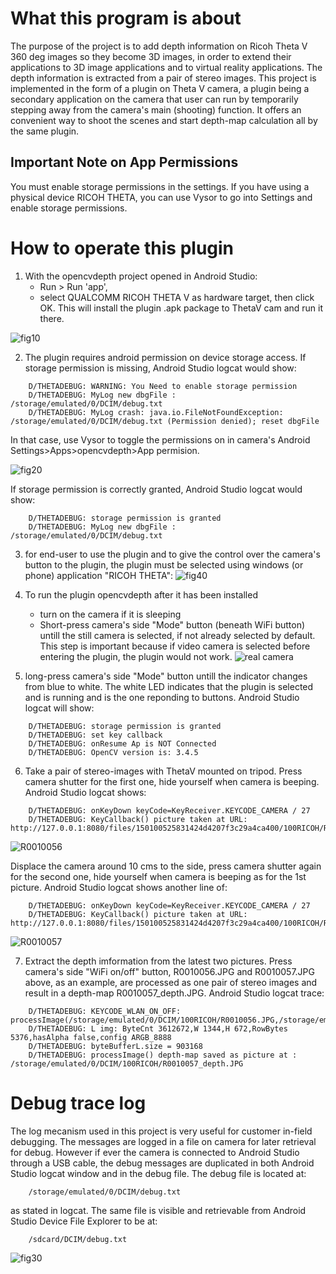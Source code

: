 # What this program is about

The purpose of the project is to add depth information on Ricoh Theta V 360 deg images so they become 3D images, in order to extend their applications to 3D image applications and to virtual reality applications. The depth information is extracted from a pair of stereo images. This project is implemented in the form of a plugin on Theta V camera, a plugin being a secondary application on the camera that user can run by temporarily stepping away from the camera's main (shooting) function. It offers an convenient way to shoot the scenes and start depth-map calculation all by the same plugin.

## Important Note on App Permissions

You must enable storage permissions in the settings.
If you have using a physical device RICOH THETA, you can
use Vysor to go into Settings and enable storage permissions.

# How to operate this plugin

1) With the opencvdepth project opened in Android Studio: 
   - Run > Run 'app', 
   - select QUALCOMM RICOH THETA V as hardware target, then click OK.
This will install the plugin .apk package to ThetaV cam and run it there.

![fig10](images/fig10.png)

2) The plugin requires android permission on device storage access.
If storage permission is missing, Android Studio logcat would show:
```
	D/THETADEBUG: WARNING: You Need to enable storage permission
	D/THETADEBUG: MyLog new dbgFile : /storage/emulated/0/DCIM/debug.txt
	D/THETADEBUG: MyLog crash: java.io.FileNotFoundException: /storage/emulated/0/DCIM/debug.txt (Permission denied); reset dbgFile
```    
In that case, use Vysor to toggle the permissions on in camera's Android Settings>Apps>opencvdepth>App permision.

![fig20](images/fig20.png)

If storage permission is correctly granted, Android Studio logcat would show:
```
	D/THETADEBUG: storage permission is granted
	D/THETADEBUG: MyLog new dbgFile : /storage/emulated/0/DCIM/debug.txt
```

3) for end-user to use the plugin and to give the control over the camera's button to the plugin, the plugin must be selected using windows (or phone) application "RICOH THETA":
![fig40](images/fig40.png)

4) To run the plugin opencvdepth after it has been installed
   - turn on the camera if it is sleeping
   - Short-press camera's side "Mode" button (beneath WiFi button) untill the still camera is selected, if not already selected by default.
   This step is important because if video camera is selected before entering the plugin, the plugin would not work.
![real camera](images/camera.png)

5) long-press camera's side "Mode" button untill the indicator changes from blue to white.
The white LED indicates that the plugin is selected and is running and is the one reponding to buttons.
Android Studio logcat will show:
```
	D/THETADEBUG: storage permission is granted
	D/THETADEBUG: set key callback
	D/THETADEBUG: onResume Ap is NOT Connected 
	D/THETADEBUG: OpenCV version is: 3.4.5
```

6) Take a pair of stereo-images with ThetaV mounted on tripod. 
Press camera shutter for the first one, hide yourself when camera is beeping. Android Studio logcat shows:
```
	D/THETADEBUG: onKeyDown keyCode=KeyReceiver.KEYCODE_CAMERA / 27
	D/THETADEBUG: KeyCallback() picture taken at URL: http://127.0.0.1:8080/files/150100525831424d4207f3c29a4ca400/100RICOH/R0010056.JPG
```
![R0010056](images/R0010056.JPG)

Displace the camera around 10 cms to the side, press camera shutter again for the second one, hide yourself when camera is beeping as for the 1st picture. Android Studio logcat shows another line of:
```
	D/THETADEBUG: onKeyDown keyCode=KeyReceiver.KEYCODE_CAMERA / 27
	D/THETADEBUG: KeyCallback() picture taken at URL: http://127.0.0.1:8080/files/150100525831424d4207f3c29a4ca400/100RICOH/R0010057.JPG
```
![R0010057](images/R0010057.JPG)

7) Extract the depth imformation from the latest two pictures. Press camera's side "WiFi on/off" button, R0010056.JPG and R0010057.JPG above, as an example, are processed as one pair of stereo images and result in a depth-map R0010057_depth.JPG.
Android Studio logcat trace:
```
	D/THETADEBUG: KEYCODE_WLAN_ON_OFF: processImage(/storage/emulated/0/DCIM/100RICOH/R0010056.JPG,/storage/emulated/0/DCIM/100RICOH/R0010057.JPG)
	D/THETADEBUG: L img: ByteCnt 3612672,W 1344,H 672,RowBytes 5376,hasAlpha false,config ARGB_8888
	D/THETADEBUG: byteBufferL.size = 903168
	D/THETADEBUG: processImage() depth-map saved as picture at : /storage/emulated/0/DCIM/100RICOH/R0010057_depth.JPG 
```

# Debug trace log

The log mecanism used in this project is very useful for customer in-field debugging. 
The messages are logged in a file on camera for later retrieval for debug. 
However if ever the camera is connected to Android Studio through a USB cable,
the debug messages are duplicated in both Android Studio logcat window and in the debug file.
The debug file is located at:
```
	/storage/emulated/0/DCIM/debug.txt
```
as stated in logcat. The same file is visible and retrievable from Android Studio Device File Explorer to be at: 
```
	/sdcard/DCIM/debug.txt
```

![fig30](images/fig30.png)


